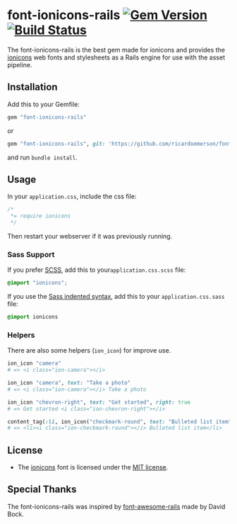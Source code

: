 font-ionicons-rails [![Gem Version](https://img.shields.io/badge/gem-v2.0.1.4-blue.svg)](https://github.com/ricardoemerson/font-ionicons-rails) [![Build Status](https://img.shields.io/badge/build-passing-green.svg)](https://github.com/ricardoemerson/font-ionicons-rails)
==============================================================================================================================================================================================================================================================================

The font-ionicons-rails is the best gem made for ionicons and provides the [ionicons](http://ionicons.com/) web fonts and stylesheets as a Rails engine for use with the asset pipeline.

Installation
------------

Add this to your Gemfile:

```ruby
gem "font-ionicons-rails"
```

or

```ruby
gem "font-ionicons-rails", git: 'https://github.com/ricardoemerson/font-ionicons-rails.git'
```

and run `bundle install`.

Usage
-----

In your `application.css`, include the css file:

```css
/*
 *= require ionicons
 */
```

Then restart your webserver if it was previously running.

### Sass Support

If you prefer [SCSS](http://sass-lang.com/documentation/file.SASS_REFERENCE.html), add this to your`application.css.scss` file:

```scss
@import "ionicons";
```

If you use the [Sass indented syntax](http://sass-lang.com/docs/yardoc/file.INDENTED_SYNTAX.html), add this to your `application.css.sass` file:

```sass
@import ionicons
```

### Helpers

There are also some helpers (`ion_icon`) for improve use.

```ruby
ion_icon "camera"
# => <i class="ion-camera"></i>

ion_icon "camera", text: "Take a photo"
# => <i class="ion-camera"></i> Take a photo

ion_icon "chevron-right", text: "Get started", right: true
# => Get started <i class="ion-chevron-right"></i>

content_tag(:li, ion_icon("checkmark-round", text: "Bulleted list item"))
# => <li><i class="ion-checkmark-round"></i> Bulleted list item</li>
```

License
-------

-	The [ionicons](http://ionicons.com/) font is licensed under the [MIT license](http://opensource.org/licenses/MIT).

Special Thanks
--------------

The font-ionicons-rails was inspired by [font-awesome-rails](https://github.com/bokmann/font-awesome-rails) made by David Bock.
